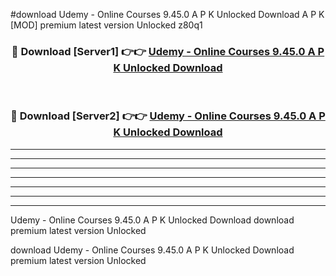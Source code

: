 #download Udemy - Online Courses 9.45.0 A P K Unlocked Download A P K [MOD] premium latest version Unlocked z80q1 



<div align="center">
<h3>🔴 Download [Server1] 👉👉 <a href="https://apkdownload-94cd0.web.app/">Udemy - Online Courses 9.45.0 A P K Unlocked Download</a></h3><br>

<h3>🔴 Download [Server2] 👉👉 <a href="https://apkdownload-94cd0.web.app/">Udemy - Online Courses 9.45.0 A P K Unlocked Download</a></h3>
</div>





----------------------------------------------------------

----------------------------------------------------------

----------------------------------------------------------

----------------------------------------------------------

----------------------------------------------------------

----------------------------------------------------------

----------------------------------------------------------

Udemy - Online Courses 9.45.0 A P K Unlocked Download download premium latest version Unlocked

download Udemy - Online Courses 9.45.0 A P K Unlocked Download premium latest version Unlocked
